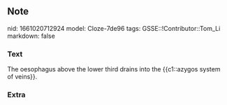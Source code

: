 ## Note
nid: 1661020712924
model: Cloze-7de96
tags: GSSE::!Contributor::Tom_Li
markdown: false

### Text
<div>
  The oesophagus above the lower third drains into the {{c1::azygos
  system of veins}}.
</div>

### Extra

